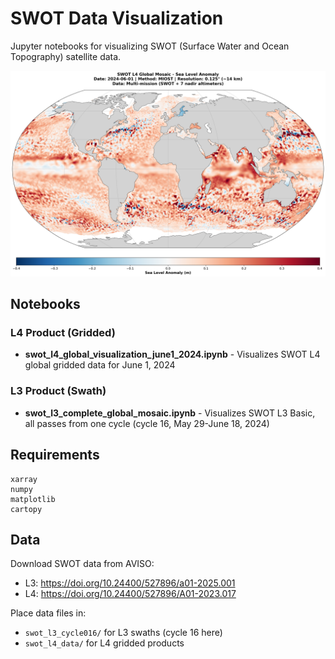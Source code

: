 # SWOT Data Visualization

Jupyter notebooks for visualizing SWOT (Surface Water and Ocean Topography) satellite data.

 ![SWOT L4 Global Mosaic](swot_l4_global_mosaic_20240601.png)

## Notebooks

### L4 Product (Gridded)
- **swot_l4_global_visualization_june1_2024.ipynb** - Visualizes SWOT L4 global gridded data for June 1, 2024

### L3 Product (Swath)
- **swot_l3_complete_global_mosaic.ipynb** - Visualizes SWOT L3 Basic, all passes from one cycle (cycle 16, May 29-June 18, 2024)


## Requirements

```
xarray
numpy
matplotlib
cartopy
```

## Data

Download SWOT data from AVISO:
- L3: https://doi.org/10.24400/527896/a01-2025.001
- L4: https://doi.org/10.24400/527896/A01-2023.017

Place data files in:
- `swot_l3_cycle016/` for L3 swaths (cycle 16 here)
- `swot_l4_data/` for L4 gridded products
